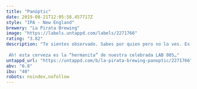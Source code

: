 ```yaml
---
title: "Panòptic"
date: 2019-08-21T12:05:58.457717Z
style: "IPA - New England"
brewery: "La Pirata Brewing"
image: "https://labels.untappd.com/labels/2271766"
rating: "3.82"
description: "Te sientes observado. Sabes por quien pero no lo ves. Es el “panòptic”. Te controlan, te vigilan y si infringes lo que es socialmente pactado, te castigan. Vuelves escapar, pero no puedes. Te detienes. Respiras. Obres esta cerveza y, por un momento, te sientes libre. Aunque sólo sea un momento fugaz.  Ah! esta cerveza es la “hermanita” de nuestra celebrada LAB 005…"
untappd_url: "https://untappd.com/b/la-pirata-brewing-panoptic/2271766"
abv: "6.8"
ibu: "40"
robots: noindex,nofollow
---
```

